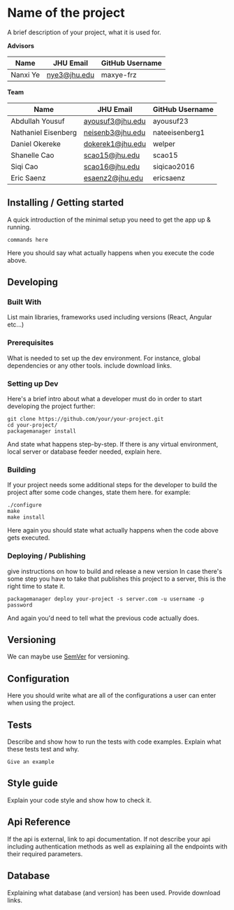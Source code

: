 # Name of the project

A brief description of your project, what it is used for.

**Advisors**

|     Name     | JHU Email       | GitHub Username |
| -------------| ----------------| --------------- |
|   Nanxi Ye   | nye3@jhu.edu    | maxye-frz       |

**Team**

|        Name         |            JHU Email               | GitHub Username |
| ------------------- | ---------------------------------- | --------------- |
| Abdullah Yousuf     |         ayousuf3@jhu.edu           | ayousuf23       |
| Nathaniel Eisenberg |         neisenb3@jhu.edu           | nateeisenberg1  |
| Daniel Okereke      |         dokerek1@jhu.edu           | welper          |
| Shanelle Cao        |          scao15@jhu.edu            | scao15          |
| Siqi Cao            |          scao16@jhu.edu            | siqicao2016     |
| Eric Saenz          |         esaenz2@jhu.edu            | ericsaenz       |

## Installing / Getting started

A quick introduction of the minimal setup you need to get the app up & running.

```shell
commands here
```

Here you should say what actually happens when you execute the code above.

## Developing

### Built With
List main libraries, frameworks used including versions (React, Angular etc...)

### Prerequisites
What is needed to set up the dev environment. For instance, global dependencies or any other tools. include download links.


### Setting up Dev

Here's a brief intro about what a developer must do in order to start developing
the project further:

```shell
git clone https://github.com/your/your-project.git
cd your-project/
packagemanager install
```

And state what happens step-by-step. If there is any virtual environment, local server or database feeder needed, explain here.

### Building

If your project needs some additional steps for the developer to build the
project after some code changes, state them here. for example:

```shell
./configure
make
make install
```

Here again you should state what actually happens when the code above gets
executed.

### Deploying / Publishing
give instructions on how to build and release a new version
In case there's some step you have to take that publishes this project to a
server, this is the right time to state it.

```shell
packagemanager deploy your-project -s server.com -u username -p password
```

And again you'd need to tell what the previous code actually does.

## Versioning

We can maybe use [SemVer](http://semver.org/) for versioning.

## Configuration

Here you should write what are all of the configurations a user can enter when using the project.

## Tests

Describe and show how to run the tests with code examples.
Explain what these tests test and why.

```shell
Give an example
```

## Style guide

Explain your code style and show how to check it.

## Api Reference

If the api is external, link to api documentation. If not describe your api including authentication methods as well as explaining all the endpoints with their required parameters.

## Database

Explaining what database (and version) has been used. Provide download links.
